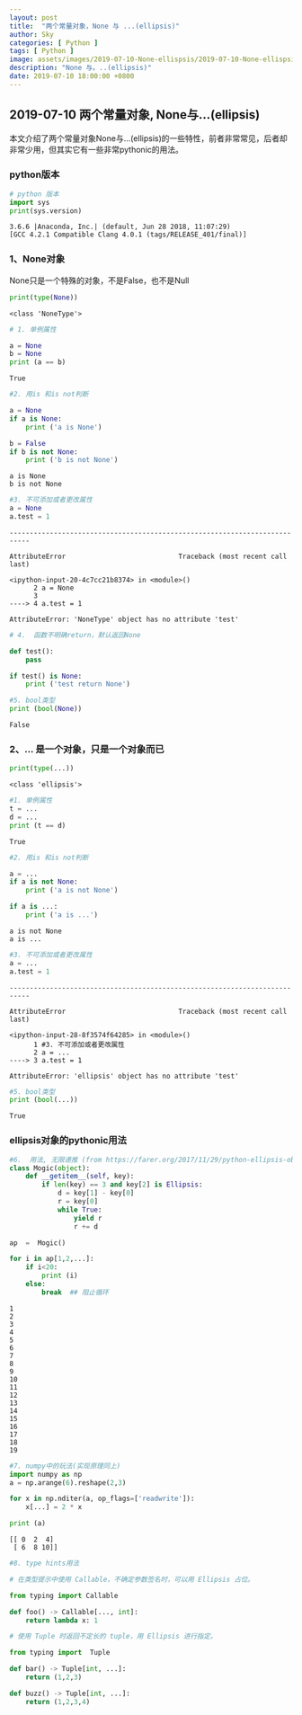 ```yaml
---
layout: post
title:  "两个常量对象，None 与 ...(ellipsis)"
author: Sky
categories: [ Python ]
tags: [ Python ]
image: assets/images/2019-07-10-None-ellispsis/2019-07-10-None-ellispsis.jpg
description: "None 与。..(ellipsis)"
date: 2019-07-10 18:00:00 +0800
---
```



## 2019-07-10   两个常量对象, None与...(ellipsis)

本文介绍了两个常量对象None与...(ellipsis)的一些特性，前者非常常见，后者却非常少用，但其实它有一些非常pythonic的用法。


### python版本
```python
# python 版本
import sys
print(sys.version)

```

```
3.6.6 |Anaconda, Inc.| (default, Jun 28 2018, 11:07:29)
[GCC 4.2.1 Compatible Clang 4.0.1 (tags/RELEASE_401/final)]
```


### 1、None对象

None只是一个特殊的对象，不是False，也不是Null

```python
print(type(None))
```

```
<class 'NoneType'>
```



```python
# 1. 单例属性

a = None
b = None
print (a == b)
```

```
True
```



```python
#2. 用is 和is not判断

a = None
if a is None:
    print ('a is None')

b = False
if b is not None:
    print ('b is not None')
```

```
a is None
b is not None
```



```python
#3. 不可添加或者更改属性
a = None
a.test = 1
```

```
---------------------------------------------------------------------------

AttributeError                            Traceback (most recent call last)

<ipython-input-20-4c7cc21b8374> in <module>()
      2 a = None
      3
----> 4 a.test = 1
```

```
AttributeError: 'NoneType' object has no attribute 'test'
```



```python
# 4.  函数不明确return，默认返回None

def test():
    pass

if test() is None:
    print ('test return None')
```

```python
#5. bool类型
print (bool(None))
```

```
False
```

### 2、... 是一个对象，只是一个对象而已

```python
print(type(...))
```

```
<class 'ellipsis'>
```



```python
#1. 单例属性
t = ...
d = ...
print (t == d)
```

```
True
```



```python
#2. 用is 和is not判断

a = ...
if a is not None:
    print ('a is not None')

if a is ...:
    print ('a is ...')
```

```
a is not None
a is ...
```



```python
#3. 不可添加或者更改属性
a = ...
a.test = 1

```

```
---------------------------------------------------------------------------

AttributeError                            Traceback (most recent call last)

<ipython-input-28-8f3574f64285> in <module>()
      1 #3. 不可添加或者更改属性
      2 a = ...
----> 3 a.test = 1

```

```
AttributeError: 'ellipsis' object has no attribute 'test'

```



```python
#5. bool类型
print (bool(...))

```

```
True

```


### ellipsis对象的pythonic用法

```python
#6.  用法, 无限递推 (from https://farer.org/2017/11/29/python-ellipsis-object/)
class Mogic(object):
    def __getitem__(self, key):
        if len(key) == 3 and key[2] is Ellipsis:
            d = key[1] - key[0]
            r = key[0]
            while True:
                yield r
                r += d

ap  =  Mogic()

for i in ap[1,2,...]:
    if i<20:
        print (i)
    else:
        break  ## 阻止循环

```

```
1
2
3
4
5
6
7
8
9
10
11
12
13
14
15
16
17
18
19
```



```python
#7. numpy中的玩法(实现原理同上)
import numpy as np
a = np.arange(6).reshape(2,3)

for x in np.nditer(a, op_flags=['readwrite']):
    x[...] = 2 * x

print (a)
```

```
[[ 0  2  4]
 [ 6  8 10]]
```



```python
#8. type hints用法

# 在类型提示中使用 Callable，不确定参数签名时，可以用 Ellipsis 占位。

from typing import Callable

def foo() -> Callable[..., int]:
    return lambda x: 1

# 使用 Tuple 时返回不定长的 tuple，用 Ellipsis 进行指定。

from typing import  Tuple

def bar() -> Tuple[int, ...]:
    return (1,2,3)

def buzz() -> Tuple[int, ...]:
    return (1,2,3,4)
```
